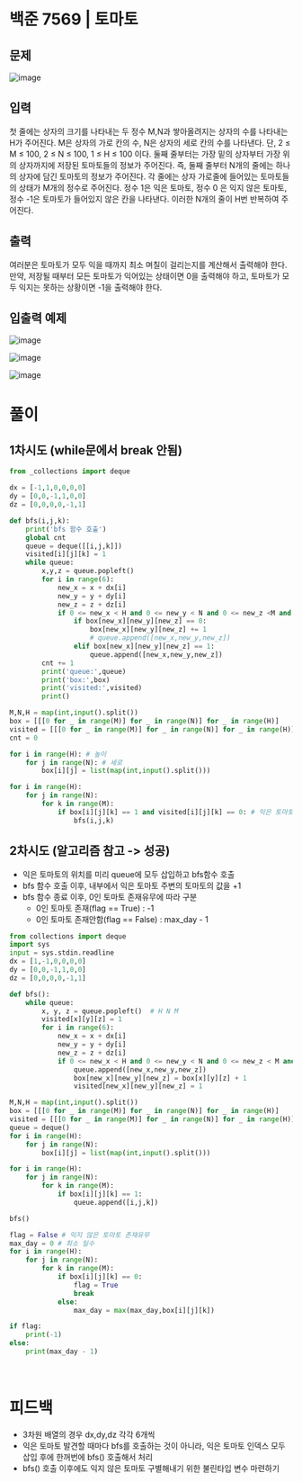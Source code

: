 # 백준 7569 | 토마토
## 문제
![image](https://user-images.githubusercontent.com/62331803/98467857-064b6d80-221b-11eb-862a-67c005155546.png)

## 입력
첫 줄에는 상자의 크기를 나타내는 두 정수 M,N과 쌓아올려지는 상자의 수를 나타내는 H가 주어진다. M은 상자의 가로 칸의 수, N은 상자의 세로 칸의 수를 나타낸다. 단, 2 ≤ M ≤ 100, 2 ≤ N ≤ 100, 1 ≤ H ≤ 100 이다. 둘째 줄부터는 가장 밑의 상자부터 가장 위의 상자까지에 저장된 토마토들의 정보가 주어진다. 즉, 둘째 줄부터 N개의 줄에는 하나의 상자에 담긴 토마토의 정보가 주어진다. 각 줄에는 상자 가로줄에 들어있는 토마토들의 상태가 M개의 정수로 주어진다. 정수 1은 익은 토마토, 정수 0 은 익지 않은 토마토, 정수 -1은 토마토가 들어있지 않은 칸을 나타낸다. 이러한 N개의 줄이 H번 반복하여 주어진다.

## 출력
여러분은 토마토가 모두 익을 때까지 최소 며칠이 걸리는지를 계산해서 출력해야 한다. 만약, 저장될 때부터 모든 토마토가 익어있는 상태이면 0을 출력해야 하고, 토마토가 모두 익지는 못하는 상황이면 -1을 출력해야 한다.


## 입출력 예제
![image](https://user-images.githubusercontent.com/62331803/98467875-21b67880-221b-11eb-8d3c-d29f72b9824d.png)
<br>

![image](https://user-images.githubusercontent.com/62331803/98467885-2e3ad100-221b-11eb-95f5-e818dea77c3c.png)
<br>

![image](https://user-images.githubusercontent.com/62331803/98467888-3561df00-221b-11eb-98f0-8cdb8a80ee46.png)
<br>

# 풀이
## 1차시도 (while문에서 break 안됨)
```python
from _collections import deque

dx = [-1,1,0,0,0,0]
dy = [0,0,-1,1,0,0]
dz = [0,0,0,0,-1,1]

def bfs(i,j,k):
    print('bfs 함수 호출')
    global cnt
    queue = deque([[i,j,k]])
    visited[i][j][k] = 1
    while queue:
        x,y,z = queue.popleft()
        for i in range(6):
            new_x = x + dx[i]
            new_y = y + dy[i]
            new_z = z + dz[i]
            if 0 <= new_x < H and 0 <= new_y < N and 0 <= new_z <M and visited[new_x][new_y][new_z] == 0:
                if box[new_x][new_y][new_z] == 0:
                    box[new_x][new_y][new_z] += 1
                    # queue.append([new_x,new_y,new_z])
                elif box[new_x][new_y][new_z] == 1:
                    queue.append([new_x,new_y,new_z])
        cnt += 1
        print('queue:',queue)
        print('box:',box)
        print('visited:',visited)
        print()

M,N,H = map(int,input().split())
box = [[[0 for _ in range(M)] for _ in range(N)] for _ in range(H)]
visited = [[[0 for _ in range(M)] for _ in range(N)] for _ in range(H)]
cnt = 0

for i in range(H): # 높이
    for j in range(N): # 세로
        box[i][j] = list(map(int,input().split()))

for i in range(H):
    for j in range(N):
        for k in range(M):
            if box[i][j][k] == 1 and visited[i][j][k] == 0: # 익은 토마토
                bfs(i,j,k)

```

## 2차시도 (알고리즘 참고 -> 성공)
- 익은 토마토의 위치를 미리 queue에 모두 삽입하고 bfs함수 호출
- bfs 함수 호출 이후, 내부에서 익은 토마토 주변의 토마토의 값을 +1 
- bfs 함수 종료 이후, 0인 토마토 존재유무에 따라 구분
   - 0인 토마토 존재(flag == True) : -1
   - 0인 토마토 존재안함(flag == False) : max_day - 1  
```python
from collections import deque
import sys
input = sys.stdin.readline
dx = [1,-1,0,0,0,0]
dy = [0,0,-1,1,0,0]
dz = [0,0,0,0,-1,1]

def bfs():
    while queue:
        x, y, z = queue.popleft()  # H N M
        visited[x][y][z] = 1
        for i in range(6):
            new_x = x + dx[i]
            new_y = y + dy[i]
            new_z = z + dz[i]
            if 0 <= new_x < H and 0 <= new_y < N and 0 <= new_z < M and box[new_x][new_y][new_z] == 0 and visited[new_x][new_y][new_z] == 0:
                queue.append([new_x,new_y,new_z])
                box[new_x][new_y][new_z] = box[x][y][z] + 1
                visited[new_x][new_y][new_z] = 1

M,N,H = map(int,input().split())
box = [[[0 for _ in range(M)] for _ in range(N)] for _ in range(H)]
visited = [[[0 for _ in range(M)] for _ in range(N)] for _ in range(H)]
queue = deque()
for i in range(H):
    for j in range(N):
        box[i][j] = list(map(int,input().split()))

for i in range(H):
    for j in range(N):
        for k in range(M):
            if box[i][j][k] == 1:
                queue.append([i,j,k])

bfs()

flag = False # 익지 않은 토마토 존재유무
max_day = 0 # 최소 일수
for i in range(H):
    for j in range(N):
        for k in range(M):
            if box[i][j][k] == 0:
                flag = True
                break
            else:
                max_day = max(max_day,box[i][j][k])

if flag:
    print(-1)
else:
    print(max_day - 1)

```
<br>

# 피드백
- 3차원 배열의 경우 dx,dy,dz 각각 6개씩
- 익은 토마토 발견할 때마다 bfs를 호출하는 것이 아니라, 익은 토마토 인덱스 모두 삽입 후에 한꺼번에 bfs() 호출해서 처리
- bfs() 호출 이후에도 익지 않은 토마토 구별해내기 위한 불린타입 변수 마련하기
